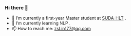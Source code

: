 ### Hi there 👋


- 🔭 I’m currently a first-year Master student at [SUDA-HLT](https://www.hlt.suda.edu.cn) .
- 🌱 I’m currently learning NLP .
- 📫 How to reach me: zsLin177@qq.com
